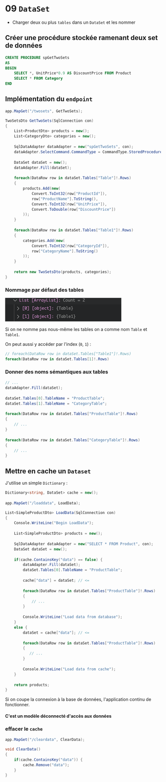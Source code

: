 # 09 `DataSet`

- Charger deux ou plus `tables` dans un `DataSet` et les nommer



## Créer une procédure stockée ramenant deux set de données

```sql
CREATE PROCEDURE spGetTwoSets
AS
BEGIN
	SELECT *, UnitPrice*0.9 AS DiscountPrice FROM Product
	SELECT * FROM Category
END
```



## Implémentation du `endpoint`

```cs
app.MapGet("/twosets", GetTwoSets);
```

```cs
TwoSetsDto GetTwoSets(SqlConnection con)
{
    List<ProductDto> products = new();
    List<CategoryDto> categories = new();

    SqlDataAdapter dataAdapter = new("spGetTwoSets", con);
    dataAdapter.SelectCommand.CommandType = CommandType.StoredProcedure;
	
    DataSet dataSet = new();
   	dataAdapter.Fill(dataSet); 
   
    foreach(DataRow row in dataSet.Tables["Table"]!.Rows)
    {
        products.Add(new(
            Convert.ToInt32(row["ProductId"]),
            row["ProductName"].ToString(),
            Convert.ToInt32(row["UnitPrice"]),
            Convert.ToDouble(row["DiscountPrice"])
        ));
    }

    foreach(DataRow row in dataSet.Tables["Table1"]!.Rows)
    {
        categories.Add(new(
            Convert.ToInt32(row["CategoryId"]),
            row["CategoryName"].ToString()
        ));
    }

    return new TwoSetsDto(products, categories);
}
```



### Nommage par défaut des tables

<img src="assets/default-table-name-ius.png" alt="default-table-name-ius" style="zoom:50%;" />

Si on ne nomme pas nous-même les tables on a comme nom `Table` et `Table1`.

On peut aussi y accéder par l'index (`0`, `1`) :

```cs
// foreach(DataRow row in dataSet.Tables["Table1"]!.Rows)
foreach(DataRow row in dataSet.Tables[1]!.Rows)
```



### Donner des noms sémantiques aux tables

```cs
// ...
dataAdapter.Fill(dataSet);

dataSet.Tables[0].TableName = "ProductTable";
dataSet.Tables[1].TableName = "CategoryTable";

foreach(DataRow row in dataSet.Tables["ProductTable"]!.Rows)
{
    // ...
}

foreach(DataRow row in dataSet.Tables["CategoryTable"]!.Rows)
{
    // ...
}
```



## Mettre en cache un `Dataset`

J'utilise un simple `Dictionary` :

```cs
Dictionary<string, DataSet> cache = new();

app.MapGet("/loaddata", LoadData);
```

```cs
List<SimpleProductDto> LoadData(SqlConnection con)
{
    Console.WriteLine("Begin LoadData");
    
    List<SimpleProductDto> products = new();
    
    SqlDataAdapter dataAdapter = new("SELECT * FROM Product", con);
    DataSet dataSet = new();

    if(cache.ContainsKey("data") == false) {
        dataAdapter.Fill(dataSet);
        dataSet.Tables[0].TableName = "ProductTable";
        
        cache["data"] = dataSet; // <=

        foreach(DataRow row in dataSet.Tables["ProductTable"]!.Rows)
        {
            // ...
        }

        Console.WriteLine("Load data from database");
    }
    else {
        dataSet = cache["data"]; // <=

        foreach(DataRow row in dataSet.Tables["ProductTable"]!.Rows)
        {
           // ...
        }

        Console.WriteLine("Load data from cache");
    }

    return products;
}
```

Si on coupe la connexion à la base de données, l'application continu de fonctionner.

#### C'est un modèle déconnecté d'accès aux données



### effacer le `cache`

```cs
app.MapGet("/cleardata", ClearData);
```

```cs
void ClearData()
{
    if(cache.ContainsKey("data")) {
        cache.Remove("data");
    }
}
```

